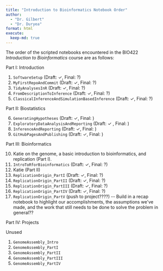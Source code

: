 ```yaml
---
title: "Introduction to Bioinformatics Notebook Order"
author: 
  - "Dr. Gilbert" 
  - "Dr. Duryea"
format: html
execute:
  keep-md: true
---
```






The order of the scripted notebooks encountered in the BIO422 *Introduction to Bioinformatics* course are as follows:

Part I: Introduction

1.  `SoftwareSetup` (Draft: $\checkmark$, Final: ?)
2.  `MyFirstRepoAndCommit` (Draft: $\checkmark$, Final: ?)
3.  `TidyAnalysesInR` (Draft: $\checkmark$, Final: ?)
4.  `FromDescriptionToInference` (Draft: $\checkmark$, Final: ?)
5.  `ClassicalInferenceAndSimulationBasedInference` (Draft: $\checkmark$, Final: ?)

Part II: Biostatistics

6.  `GeneratingHypotheses` (Draft: $\checkmark$, Final: )
7.  `ExploratoryDataAnalysisAndReporting` (Draft: $\checkmark$ , Final: )
8.  `InferenceAndReporting` (Draft: $\checkmark$, Final: )
9.  `GitHubPagesAndPublishing` (Draft: $\checkmark$, Final: )

Part III: Bioinformatics

10. Katie on the genome, a basic introduction to bioinformatics, and replication (Part I).
11. `IntroToRforBioinformatics` (Draft: $\checkmark$, Final: ?)
12. Katie (Part II)
13. `ReplicationOrigin_PartI` (Draft: $\checkmark$, Final: ?)
14. `ReplicationOrigin_PartII` (Draft: $\checkmark$, Final: ?)
15. `ReplicationOrigin_PartIII` (Draft: $\checkmark$, Final: ?)
16. `ReplicationOrigin_PartIV` (Draft: $\checkmark$, Final: ?)
17. `ReplicationOrigin_PartV` (push to project????) -- Build in a recap notebook to highlight our accomplishments, the assumptions we've made, and the work that still needs to be done to solve the problem in general??

Part IV: Projects

Unused

1.  `GenomeAssembly_Intro`
2.  `GenomeAssembly_PartI`
3.  `GenomeAssembly_PartII`
4.  `GenomeAssembly_PartIII`
5.  `GenomeAssembly_PartIV`

